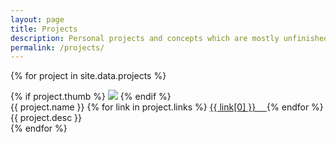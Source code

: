 ```yaml
---
layout: page
title: Projects
description: Personal projects and concepts which are mostly unfinished, but which I think demonstrate something cool
permalink: /projects/
---
```


{% for project in site.data.projects %}
  <div class="project">
    <div class="thumb">
      {% if project.thumb %}
        <img src="{{ site.baseurl }}/images/{{ project.name }}/{{ project.thumb }}" />
      {% endif %}
    </div>
    <div class="desc">
      <div class="title">
        <span class="heading">
          {{ project.name }}
        </span>
        <span class="links">
          {% for link in project.links %}
            <a href="{{ link[1] }}" target="_blank">
              {{ link[0] }}&emsp;
            </a>
          {% endfor %}
        </span>
      </div>
      {{ project.desc }}
    </div>
  </div>
{% endfor %}
